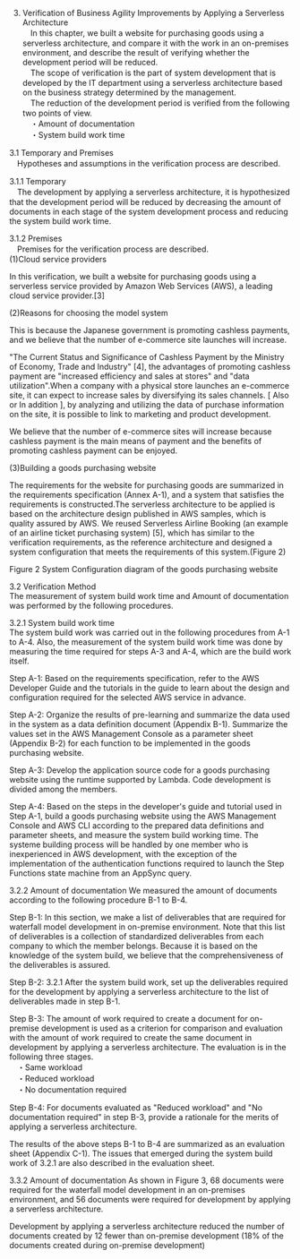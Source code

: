 3. Verification of Business Agility Improvements by Applying a Serverless Architecture  
　In this chapter, we built a website for purchasing goods using a serverless architecture, and compare it with the  work in an on-premises environment, and describe the result of verifying whether the development period will be reduced.  
　The scope of verification is the part of system development that is developed by the IT department using a serverless architecture based on the business strategy determined by the management.  
　The reduction of the development period is verified from the following two points of view.  
　・Amount of documentation  
　・System build work time  

3.1 Temporary and Premises  
　Hypotheses and assumptions in the verification process are described.  

3.1.1 Temporary  
　The development by applying a serverless architecture, it is hypothesized that the development period will be reduced by decreasing the amount of documents  in each stage of the system development process and reducing the system build work time.  

3.1.2 Premises  
　Premises for the verification process are described.  
(1)Cloud service providers  

In this verification, we built a website for purchasing goods using a serverless service provided by Amazon Web Services (AWS), a leading cloud service provider.[3]  

(2)Reasons for choosing the model system  

This is because the Japanese government is promoting cashless payments, and we believe that the number of e-commerce site launches will increase.  

"The Current Status and Significance of Cashless Payment by the Ministry of Economy, Trade and Industry" [4], the advantages of promoting cashless payment are "increased efficiency and sales at stores" and "data utilization".When a company with a physical store launches an e-commerce site, it can expect to increase sales by diversifying its sales channels.  [ Also or In addition ], by analyzing and utilizing the data of purchase information on the site, it is possible to link to marketing and product development.  

We believe that the number of e-commerce sites will increase because cashless payment is the main means of payment and the benefits of promoting cashless payment can be enjoyed.  

(3)Building a goods purchasing website  

The requirements for the website for purchasing goods are summarized in the requirements specification (Annex A-1), and a system that satisfies the requirements is constructed.The serverless architecture to be applied is based on the architecture design published in AWS samples, which is quality assured by AWS. We reused Serverless Airline Booking (an example of an airline ticket purchasing system) [5], which has similar to the verification requirements, as the reference architecture and designed a system configuration that meets the requirements of this system.(Figure 2)  

Figure 2 System Configuration diagram of the goods purchasing website  

3.2 Verification Method  
The measurement of system build work time and Amount of documentation was performed by the following procedures.  

3.2.1 System build work time  
The system build work was carried out in the following procedures from A-1 to A-4. Also, the measurement of the system build work time was done by measuring the time required for steps A-3 and A-4, which are the build work itself.

Step A-1: Based on the requirements specification, refer to the AWS Developer Guide and the tutorials in the guide to learn about the design and configuration required for the selected AWS service in advance.  

Step A-2: Organize the results of pre-learning and summarize the data used in the system as a data definition document (Appendix B-1). Summarize the values set in the AWS Management Console as a parameter sheet (Appendix B-2) for each function to be implemented in the goods purchasing website.  

Step A-3: Develop the application source code for a goods purchasing website using the runtime supported by Lambda. Code development is divided among the members.  

Step A-4: Based on the steps in the developer's guide and tutorial used in Step A-1, build a goods purchasing website using the AWS Management Console and AWS CLI according to the prepared data definitions and parameter sheets, and measure the system build working time. The systeme building process will be handled by one member who is inexperienced in AWS development, with the exception of the implementation of the authentication functions required to launch the Step Functions state machine from an AppSync query.  

3.2.2 Amount of documentation
We measured the amount of documents  according to the following procedure B-1 to B-4.

Step B-1: In this section, we make a list of deliverables that are required for waterfall model development in on-premise environment. Note that this list of deliverables is a collection of standardized deliverables from each company to which the member belongs. Because it is based on the knowledge of the system build, we believe that the comprehensiveness of the deliverables is assured.

Step B-2: 3.2.1 After the system build work, set up the deliverables required for the development by applying a serverless architecture to the list of deliverables made in step B-1.

Step B-3: The amount of work required to create a document for on-premise development is used as a criterion for comparison and evaluation with the amount of work required to create the same document in development by applying a serverless architecture. The evaluation is in the following three stages.  
　・Same workload  
　・Reduced workload  
　・No documentation required  

Step B-4: For documents evaluated as "Reduced workload" and "No documentation required" in step B-3, provide a rationale for the merits of applying a serverless architecture.

The results of the above steps B-1 to B-4 are summarized as an evaluation sheet (Appendix C-1). The issues that emerged during the system build work of 3.2.1 are also described in the evaluation sheet.

3.3.2 Amount of documentation
As shown in Figure 3, 68 documents were required for the waterfall model development in an on-premises environment, and 56 documents were required for development by applying a serverless architecture.

Development by applying  a serverless architecture reduced the number of documents created by 12 fewer than on-premise development (18% of the documents created during on-premise development)


